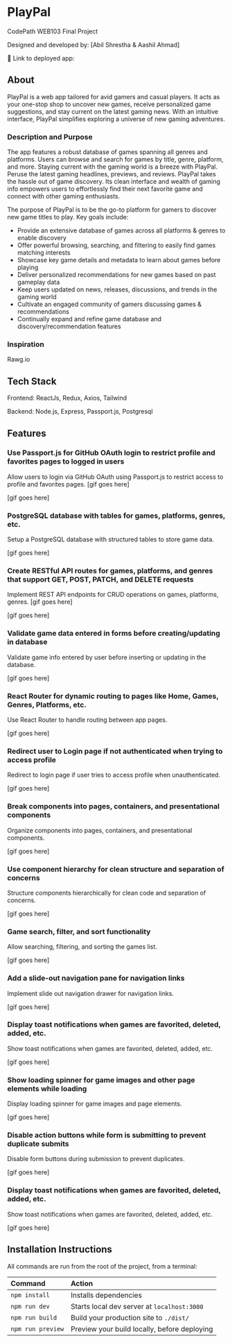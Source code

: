 # PlayPal

CodePath WEB103 Final Project

Designed and developed by: [Abil Shrestha & Aashil Ahmad]

🔗 Link to deployed app:

## About

PlayPal is a web app tailored for avid gamers and casual players. It acts as your one-stop shop to uncover new games, receive personalized game suggestions, and stay current on the latest gaming news. With an intuitive interface, PlayPal simplifies exploring a universe of new gaming adventures.

### Description and Purpose

The app features a robust database of games spanning all genres and platforms. Users can browse and search for games by title, genre, platform, and more. Staying current with the gaming world is a breeze with PlayPal. Peruse the latest gaming headlines, previews, and reviews. PlayPal takes the hassle out of game discovery. Its clean interface and wealth of gaming info empowers users to effortlessly find their next favorite game and connect with other gaming enthusiasts.

The purpose of PlayPal is to be the go-to platform for gamers to discover new game titles to play. Key goals include:

<ul>
    <Li>Provide an extensive database of games across all platforms & genres to enable discovery</Li>
    <Li>Offer powerful browsing, searching, and filtering to easily find games matching interests</Li>
    <Li>Showcase key game details and metadata to learn about games before playing</Li>
    <Li>Deliver personalized recommendations for new games based on past gameplay data</Li>
    <Li>Keep users updated on news, releases, discussions, and trends in the gaming world</Li>
    <Li>Cultivate an engaged community of gamers discussing games & recommendations</Li>
    <Li>Continually expand and refine game database and discovery/recommendation features</Li>
</ul>

### Inspiration

Rawg.io

## Tech Stack

Frontend: ReactJs, Redux, Axios, Tailwind 

Backend: Node.js, Express, Passport.js, Postgresql

## Features

### Use Passport.js for GitHub OAuth login to restrict profile and favorites pages to logged in users

Allow users to login via GitHub OAuth using Passport.js to restrict access to profile and favorites pages. [gif goes here]

[gif goes here]

### PostgreSQL database with tables for games, platforms, genres, etc.

Setup a PostgreSQL database with structured tables to store game data.

[gif goes here]

### Create RESTful API routes for games, platforms, and genres that support GET, POST, PATCH, and DELETE requests

Implement REST API endpoints for CRUD operations on games, platforms, genres. [gif goes here]

[gif goes here]

### Validate game data entered in forms before creating/updating in database

Validate game info entered by user before inserting or updating in the database.

[gif goes here]

### React Router for dynamic routing to pages like Home, Games, Genres, Platforms, etc.

Use React Router to handle routing between app pages.

[gif goes here]

### Redirect user to Login page if not authenticated when trying to access profile

Redirect to login page if user tries to access profile when unauthenticated.

[gif goes here]

### Break components into pages, containers, and presentational components

Organize components into pages, containers, and presentational components.

[gif goes here]

### Use component hierarchy for clean structure and separation of concerns

Structure components hierarchically for clean code and separation of concerns.

[gif goes here]

### Game search, filter, and sort functionality

Allow searching, filtering, and sorting the games list.

[gif goes here]

### Add a slide-out navigation pane for navigation links

Implement slide out navigation drawer for navigation links. 

[gif goes here]

### Display toast notifications when games are favorited, deleted, added, etc.

Show toast notifications when games are favorited, deleted, added, etc. 

[gif goes here]

### Show loading spinner for game images and other page elements while loading

Display loading spinner for game images and page elements. 

[gif goes here]

### Disable action buttons while form is submitting to prevent duplicate submits

Disable form buttons during submission to prevent duplicates.

[gif goes here]

### Display toast notifications when games are favorited, deleted, added, etc.

Show toast notifications when games are favorited, deleted, added, etc.

[gif goes here]


## Installation Instructions

All commands are run from the root of the project, from a terminal:

| Command                   | Action                                           |
| :------------------------ | :----------------------------------------------- |
| `npm install`             | Installs dependencies                            |
| `npm run dev`             | Starts local dev server at `localhost:3000`      |
| `npm run build`           | Build your production site to `./dist/`          |
| `npm run preview`         | Preview your build locally, before deploying     |


